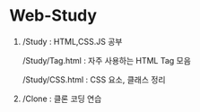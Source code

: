 # Web-Study

1. /Study : HTML,CSS.JS 공부

    /Study/Tag.html : 자주 사용하는 HTML Tag 모음
    
    /Study/CSS.html : CSS 요소, 클래스 정리
 
 
2. /Clone : 클론 코딩 연습
